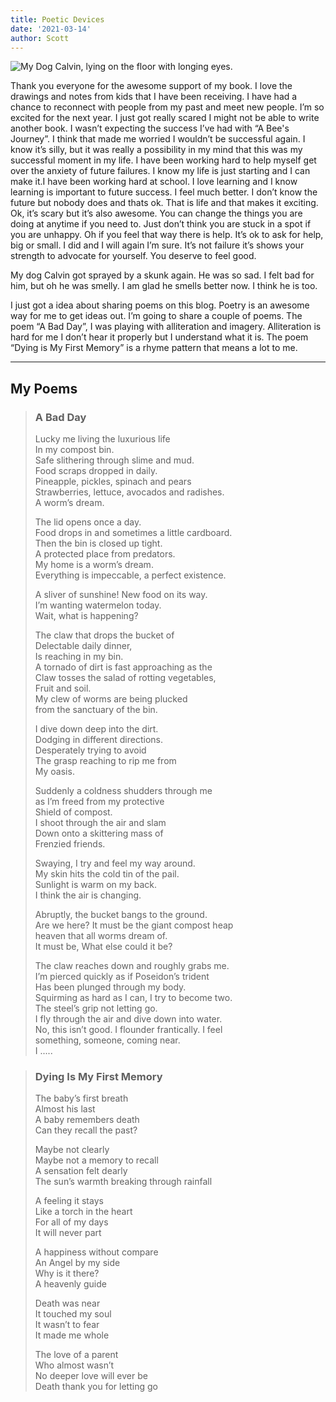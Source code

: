 ```yaml
---
title: Poetic Devices
date: '2021-03-14'
author: Scott
---
```


![My Dog Calvin, lying on the floor with longing eyes.](/images/calvin_eyes-072287920468c9f10572278338f60b9d.jpg)

Thank you everyone for the awesome support of my book. I love the drawings and notes from kids that I have been receiving. I have had a chance to reconnect with people from my past and meet new people. I’m so excited for the next year. I just got really scared I might not be able to write another book. I wasn’t expecting the success I’ve had with “A Bee's Journey”. I think that made me worried I wouldn’t be successful again. I know it’s silly, but it was really a possibility in my mind that this was my successful moment in my life. I have been working hard to help myself get over the anxiety of future failures. I know my life is just starting and I can make it.I have been working hard at school. I love learning and I know learning is important to future success. I feel much better. I don’t know the future but nobody does and thats ok. That is life and that makes it exciting. Ok, it’s scary but it’s also awesome. You can change the things you are doing at anytime if you need to. Just don’t think you are stuck in a spot if you are unhappy. Oh if you feel that way there is help. It’s ok to ask for help, big or small. I did and I will again I’m sure. It’s not failure it’s shows your strength to advocate for yourself. You deserve to feel good.

My dog Calvin got sprayed by a skunk again. He was so sad. I felt bad for him, but oh he was smelly. I am glad he smells better now. I think he is too.

I just got a idea about sharing poems on this blog. Poetry is an awesome way for me to get ideas out. I’m going to share a couple of poems. The poem “A Bad Day”, I was playing with alliteration and imagery. Alliteration is hard for me I don’t hear it properly but I understand what it is. The poem “Dying is My First Memory” is a rhyme pattern that means a lot to me.

---

## My Poems

> ### A Bad Day
> 
> Lucky me living the luxurious life  
> In my compost bin.  
> Safe slithering through slime and mud.  
> Food scraps dropped in daily.  
> Pineapple, pickles, spinach and pears  
> Strawberries, lettuce, avocados and radishes.  
> A worm’s dream.  
>   
> The lid opens once a day.  
> Food drops in and sometimes a little cardboard.  
> Then the bin is closed up tight.  
> A protected place from predators.  
> My home is a worm’s dream.  
> Everything is impeccable, a perfect existence.  
>   
> A sliver of sunshine! New food on its way.  
> I’m wanting watermelon today.  
> Wait, what is happening?  
>   
> The claw that drops the bucket of  
> Delectable daily dinner,  
> Is reaching in my bin.  
> A tornado of dirt is fast approaching as the  
> Claw tosses the salad of rotting vegetables,  
> Fruit and soil.  
> My clew of worms are being plucked  
> from the sanctuary of the bin.  
>   
> I dive down deep into the dirt.  
> Dodging in different directions.  
> Desperately trying to avoid  
> The grasp reaching to rip me from  
> My oasis.  
>   
> Suddenly a coldness shudders through me  
> as I’m freed from my protective  
> Shield of compost.  
> I shoot through the air and slam  
> Down onto a skittering mass of  
> Frenzied friends.  
>   
> Swaying, I try and feel my way around.  
> My skin hits the cold tin of the pail.  
> Sunlight is warm on my back.  
> I think the air is changing.  
>   
> Abruptly, the bucket bangs to the ground.  
> Are we here? It must be the giant compost heap  
> heaven that all worms dream of.  
> It must be, What else could it be?  
>   
> The claw reaches down and roughly grabs me.  
> I’m pierced quickly as if Poseidon’s trident  
> Has been plunged through my body.  
> Squirming as hard as I can, I try to become two.  
> The steel’s grip not letting go.  
> I fly through the air and dive down into water.  
> No, this isn’t good. I flounder frantically. I feel  
> something, someone, coming near.  
> I .....  

> ### Dying Is My First Memory
> 
> The baby’s first breath  
> Almost his last  
> A baby remembers death  
> Can they recall the past?  
>   
> Maybe not clearly  
> Maybe not a memory to recall  
> A sensation felt dearly  
> The sun’s warmth breaking through rainfall  
>   
> A feeling it stays  
> Like a torch in the heart  
> For all of my days  
> It will never part  
>   
> A happiness without compare  
> An Angel by my side  
> Why is it there?  
> A heavenly guide  
>   
> Death was near  
> It touched my soul  
> It wasn’t to fear  
> It made me whole  
>   
> The love of a parent  
> Who almost wasn’t  
> No deeper love will ever be  
> Death thank you for letting go
